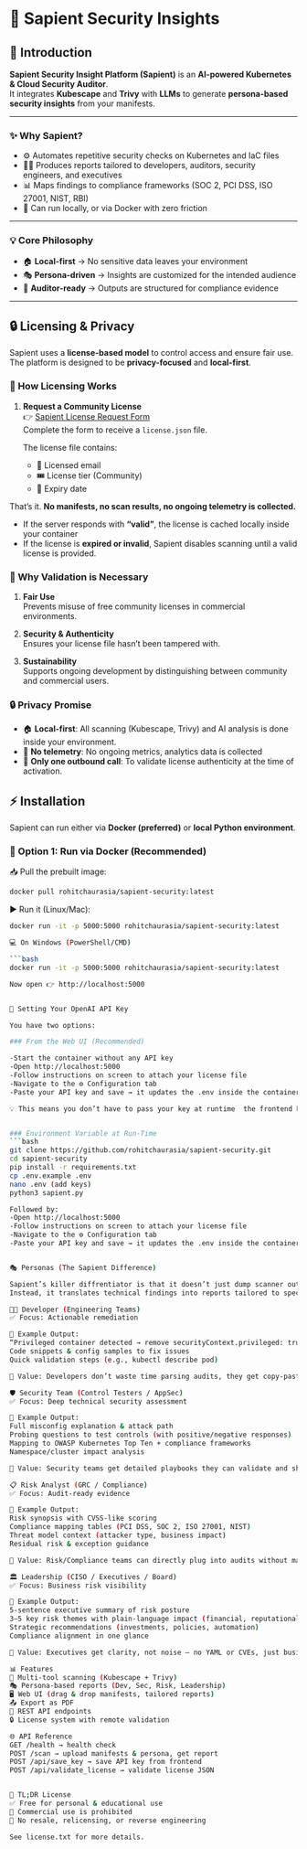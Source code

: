 # 🔐 Sapient Security Insights

## 📖 Introduction

**Sapient Security Insight Platform (Sapient)** is an **AI-powered Kubernetes & Cloud Security Auditor**.  
It integrates **Kubescape** and **Trivy** with **LLMs** to generate **persona-based security insights** from your manifests.

---

### ✨ Why Sapient?
- ⚙️ Automates repetitive security checks on Kubernetes and IaC files  
- 👨‍💻 Produces reports tailored to developers, auditors, security engineers, and executives  
- 📊 Maps findings to compliance frameworks (SOC 2, PCI DSS, ISO 27001, NIST, RBI)  
- 🚀 Can run locally, or via Docker with zero friction  

---

### 💡 Core Philosophy
- 🏠 **Local-first** → No sensitive data leaves your environment  
- 🎭 **Persona-driven** → Insights are customized for the intended audience  
- 📑 **Auditor-ready** → Outputs are structured for compliance evidence  

---

## 🔒 Licensing & Privacy

Sapient uses a **license-based model** to control access and ensure fair use.  
The platform is designed to be **privacy-focused** and **local-first**.

### 📝 How Licensing Works
1. **Request a  Community License**  
   👉 [Sapient License Request Form](https://www.rohitchaurasia.com/sapient-license-form)  
   Complete the form to receive a `license.json` file.

   The license file contains:
   - 📧 Licensed email  
   - 🎟 License tier (Community)  
   - 📅 Expiry date
  

That’s it. **No manifests, no scan results, no ongoing telemetry is collected.**

- If the server responds with **“valid”**, the license is cached locally inside your container
- If the license is **expired or invalid**, Sapient disables scanning until a valid license is provided.  

### 🔐 Why Validation is Necessary
1. **Fair Use**  
   Prevents misuse of free community licenses in commercial environments.  

2. **Security & Authenticity**  
   Ensures your license file hasn’t been tampered with.  

3. **Sustainability**  
   Supports ongoing development by distinguishing between community and commercial users.  

### 🔒 Privacy Promise
- 🏠 **Local-first**: All scanning (Kubescape, Trivy) and AI analysis is done inside your environment.  
- 🚫 **No telemetry**: No ongoing metrics, analytics data is collected
- 🔑 **Only one outbound call**: To validate license authenticity at the time of activation.  

## ⚡ Installation

Sapient can run either via **Docker (preferred)** or **local Python environment**.

### 🐳 Option 1: Run via Docker (Recommended)

📥 Pull the prebuilt image:

```bash
docker pull rohitchaurasia/sapient-security:latest

```

▶️ Run it (Linux/Mac):

```bash
docker run -it -p 5000:5000 rohitchaurasia/sapient-security:latest

💻 On Windows (PowerShell/CMD)

```bash
docker run -it -p 5000:5000 rohitchaurasia/sapient-security:latest

Now open 👉 http://localhost:5000


🔑 Setting Your OpenAI API Key

You have two options:

### From the Web UI (Recommended)

-Start the container without any API key
-Open http://localhost:5000
-Follow instructions on screen to attach your license file
-Navigate to the ⚙️ Configuration tab
-Paste your API key and save → it updates the .env inside the container

💡 This means you don’t have to pass your key at runtime  the frontend handles it.


### Environment Variable at Run-Time
```bash
git clone https://github.com/rohitchaurasia/sapient-security.git
cd sapient-security
pip install -r requirements.txt
cp .env.example .env
nano .env (add keys)
python3 sapient.py

Followed by:
-Open http://localhost:5000
-Follow instructions on screen to attach your license file
-Navigate to the ⚙️ Configuration tab
-Paste your API key and save → it updates the .env inside the container


🎭 Personas (The Sapient Difference)

Sapient’s killer diffrentiator is that it doesn’t just dump scanner output.
Instead, it translates technical findings into reports tailored to specific personas in your organization.

👨‍💻 Developer (Engineering Teams)
✅ Focus: Actionable remediation

📌 Example Output:
“Privileged container detected → remove securityContext.privileged: true”
Code snippets & config samples to fix issues
Quick validation steps (e.g., kubectl describe pod)

🚀 Value: Developers don’t waste time parsing audits, they get copy-paste fixes.

🛡 Security Team (Control Testers / AppSec)
✅ Focus: Deep technical security assessment

📌 Example Output:
Full misconfig explanation & attack path
Probing questions to test controls (with positive/negative responses)
Mapping to OWASP Kubernetes Top Ten + compliance frameworks
Namespace/cluster impact analysis

🚀 Value: Security teams get detailed playbooks they can validate and share with engineers.

📋 Risk Analyst (GRC / Compliance)
✅ Focus: Audit-ready evidence

📌 Example Output:
Risk synopsis with CVSS-like scoring
Compliance mapping tables (PCI DSS, SOC 2, ISO 27001, NIST)
Threat model context (attacker type, business impact)
Residual risk & exception guidance

🚀 Value: Risk/Compliance teams can directly plug into audits without manual mapping.

🏛 Leadership (CISO / Executives / Board)
✅ Focus: Business risk visibility

📌 Example Output:
5-sentence executive summary of risk posture
3–5 key risk themes with plain-language impact (financial, reputational, compliance)
Strategic recommendations (investments, policies, automation)
Compliance alignment in one glance

🚀 Value: Executives get clarity, not noise — no YAML or CVEs, just business impact.

📊 Features
🔎 Multi-tool scanning (Kubescape + Trivy)
🎭 Persona-based reports (Dev, Sec, Risk, Leadership)
🖥 Web UI (drag & drop manifests, tailored reports)
📤 Export as PDF
🧩 REST API endpoints 
🔒 License system with remote validation

🌐 API Reference
GET /health → health check
POST /scan → upload manifests & persona, get report
POST /api/save_key → save API key from frontend
POST /api/validate_license → validate license JSON


📜 TL;DR License
✅ Free for personal & educational use
💼 Commercial use is prohibited
🚫 No resale, relicensing, or reverse engineering

See license.txt for more details.
